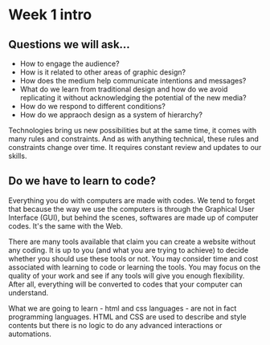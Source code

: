 # Week 1 intro

## Questions we will ask...
- How to engage the audience?
- How is it related to other areas of graphic design?
- How does the medium help communicate intentions and messages?
- What do we learn from traditional design and how do we avoid replicating it without acknowledging the potential of the new media?
- How do we respond to different conditions?
- How do we appraoch design as a system of hierarchy?

Technologies bring us new possibilities but at the same time, it comes with many rules and constraints. And as with anything technical, these rules and constraints change over time. It requires constant review and updates to our skills.

## Do we have to learn to code?
Everything you do with computers are made with codes. We tend to forget that because the way we use the computers is through the Graphical User Interface (GUI), but behind the scenes, softwares are made up of computer codes. It's the same with the Web. 

There are many tools available that claim you can create a website without any coding. It is up to you (and what you are trying to achieve) to decide whether you should use these tools or not. You may consider time and cost associated with learning to code or learning the tools. You may focus on the quality of your work and see if any tools will give you enough flexibility. After all, everything will be converted to codes that your computer can understand. 

What we are going to learn - html and css languages - are not in fact programming languages. HTML and CSS are used to describe and style contents but there is no logic to do any advanced interactions or automations.




